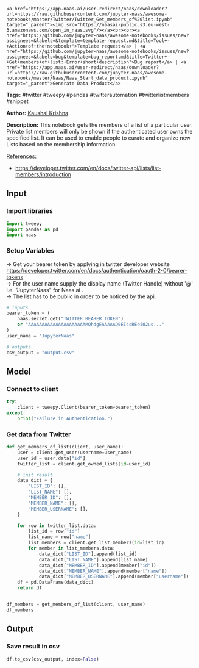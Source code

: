     <a href="https://app.naas.ai/user-redirect/naas/downloader?url=https://raw.githubusercontent.com/jupyter-naas/awesome-notebooks/master/Twitter/Twitter_Get_members_of%20list.ipynb" target="_parent"><img src="https://naasai-public.s3.eu-west-3.amazonaws.com/open_in_naas.svg"/></a><br><br><a href="https://github.com/jupyter-naas/awesome-notebooks/issues/new?assignees=&labels=&template=template-request.md&title=Tool+-+Action+of+the+notebook+">Template request</a> | <a href="https://github.com/jupyter-naas/awesome-notebooks/issues/new?assignees=&labels=bug&template=bug_report.md&title=Twitter+-+Get+members+of+list:+Error+short+description">Bug report</a> | <a href="https://app.naas.ai/user-redirect/naas/downloader?url=https://raw.githubusercontent.com/jupyter-naas/awesome-notebooks/master/Naas/Naas_Start_data_product.ipynb" target="_parent">Generate Data Product</a>

**Tags:** #twitter #tweepy #pandas #twitterautomation #twitterlistmembers #snippet

**Author:** [Kaushal Krishna](https://www.linkedin.com/in/kaushal-krishna-a48959153)

**Description:** This notebook gets the members of a list of a particular user. Private list members will only be shown if the authenticated user owns the specified list. It can be used to enable people to curate and organize new Lists based on the membership information

<u>References:</u>
- https://developer.twitter.com/en/docs/twitter-api/lists/list-members/introduction

## Input

### Import libraries


```python
import tweepy
import pandas as pd
import naas
```

### Setup Variables
-> Get your bearer token by applying in twitter developer website https://developer.twitter.com/en/docs/authentication/oauth-2-0/bearer-tokens            
-> For the user name supply the display name (Twitter Handle) without '@' i.e.  "JupyterNaas" for Naas.ai .                                                                                                                                                                                      
-> The list has to be public in order to be noticed by the api.


```python
# inputs
bearer_token = (
    naas.secret.get("TWITTER_BEARER_TOKEN")
    or "AAAAAAAAAAAAAAAAAAAAAMQhdgEAAAAAD0EI4sREei02us..."
)
user_name = "JupyterNaas"

# outputs
csv_output = "output.csv"
```

## Model

### Connect to client


```python
try:
    client = tweepy.Client(bearer_token=bearer_token)
except:
    print("Failure in Authentication.")
```

### Get data from Twitter


```python
def get_members_of_list(client, user_name):
    user = client.get_user(username=user_name)
    user_id = user.data["id"]
    twitter_list = client.get_owned_lists(id=user_id)

    # init result
    data_dict = {
        "LIST_ID": [],
        "LIST_NAME": [],
        "MEMBER_ID": [],
        "MEMBER_NAME": [],
        "MEMBER_USERNAME": [],
    }

    for row in twitter_list.data:
        list_id = row["id"]
        list_name = row["name"]
        list_members = client.get_list_members(id=list_id)
        for member in list_members.data:
            data_dict["LIST_ID"].append(list_id)
            data_dict["LIST_NAME"].append(list_name)
            data_dict["MEMBER_ID"].append(member["id"])
            data_dict["MEMBER_NAME"].append(member["name"])
            data_dict["MEMBER_USERNAME"].append(member["username"])
    df = pd.DataFrame(data_dict)
    return df


df_members = get_members_of_list(client, user_name)
df_members
```

## Output

### Save result in csv


```python
df.to_csv(csv_output, index=False)
```
